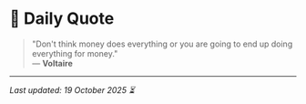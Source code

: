 # 📜 Daily Quote

> "Don't think money does everything or you are going to end up doing everything for money."  
> — **Voltaire**

---

_Last updated: 19 October 2025 ⏳_
